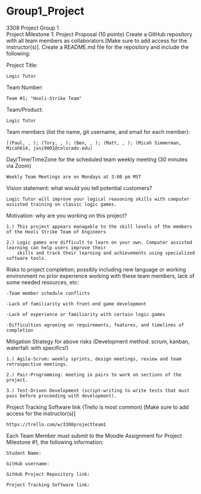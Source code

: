 # Group1_Project

3308 Project Group 1    
Project Milestone 1: Project Proposal (10 points)
Create a GitHub repository with all team members as collaborators
[Make sure to add access for the instructor(s)]. Create a README.md file for the repository and include the following:


Project Title: 
    
    Logic Tutor

Team Number: 

    Team #1; "Hooli-Strike Team"

Team/Product: 
    
    Logic Tutor 

Team members (list the name, git username, and email for each member): 

    [(Paul, , ); (Tory, , ); (Ben, , ); (Matt, , ); (Micah Simmerman, Micah614, jasi9001@colorado.edu) 

Day/Time/TimeZone for the scheduled team weekly meeting (30 minutes via Zoom)
    
    Weekly Team Meetings are on Mondays at 3:00 pm MST

Vision statement: what would you tell potential customers?
    
    Logic Tutor will improve your logical reasoning skills with computer assisted training on classic logic games.
  
Motivation: why are you working on this project?
        
    1.) This project appears managable to the skill levels of the members of the Hooli Strike Team of Engineers
    
    2.) Logic games are difficult to learn on your own. Computer assisted learning can help users improve their 
        skills and track their learning and achievements using specialized software tools. 

Risks to project completion; possibly including new language or working environment no prior experience working with 
these team members, lack of some needed resources, etc:
        
    -Team member schedule conflicts
    
    -Lack of familiarity with front-end game development
        
    -Lack of experience or familiarity with certain logic games
        
    -Difficulties agreeing on requirements, features, and timelines of completion

        
Mitigation Strategy for above risks (Development method: scrum, kanban, waterfall: with specifics!)
        
    1.) Agile-Scrum: weekly sprints, design meetings, review and team retrospective meetings.
        
    2.) Pair-Programming: meeting in pairs to work on sections of the project.
        
    3.) Test-Driven Development (script-writing to write tests that must pass before proceeding with development).
        

Project Tracking Software link (Trello is most common) [Make sure to add access for the instructor(s)]
        
    https://trello.com/w/3308projectteam1

Each Team Member must submit to the Moodle Assignment for Project Milestone #1, the following information:
        
    Student Name: 
    
    GitHub username:
        
    GitHub Project Repository link: 
        
    Project Tracking Software link: 

